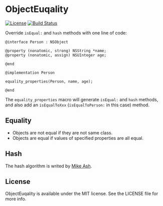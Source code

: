 # ObjectEuqality

[![License](https://img.shields.io/badge/license-MIT-blue.svg?style=flat)](https://github.com/crazytonyli/Bitrix/LICENSE)
[![Build Status](https://travis-ci.org/crazytonyli/ObjectEquality.svg?branch=master)](https://travis-ci.org/crazytonyli/ObjectEquality)

Override `isEqual:` and `hash` methods with one line of code:

```objc
@interface Person : NSObject

@property (nonatomic, strong) NSString *name;
@property (nonatomic, assign) NSUInteger age;

@end

@implementation Person

equality_properties(Person, name, age);

@end
```

The `equality_properties` macro will generate `isEqual:` and `hash` methods, and also add an `isEqualToXxx` (`isEqualToPerson:` in this case) method.

## Equality

* Objects are not equal if they are not same class.
* Objects are equal if values of specified properties are all equal.

## Hash

The hash algorithm is writed by [Mike Ash](https://www.mikeash.com/pyblog/friday-qa-2010-06-18-implementing-equality-and-hashing.html).

## License

ObjectEuqality is available under the MIT license. See the LICENSE file for more info.

